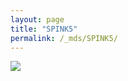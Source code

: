 ```yaml
---
layout: page
title: "SPINK5"
permalink: /_mds/SPINK5/
---
```


![](../../algns0/5HSAA103327_aln_report.png?raw=true)